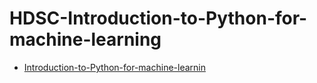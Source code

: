 # HDSC-Introduction-to-Python-for-machine-learning


- [Introduction-to-Python-for-machine-learnin](https://github.com/yaswanthteja/HDSC-Introduction-to-Python-for-machine-learning/blob/main/FoodBalanceSheets_E_Africa_NOFLAG.csv)
